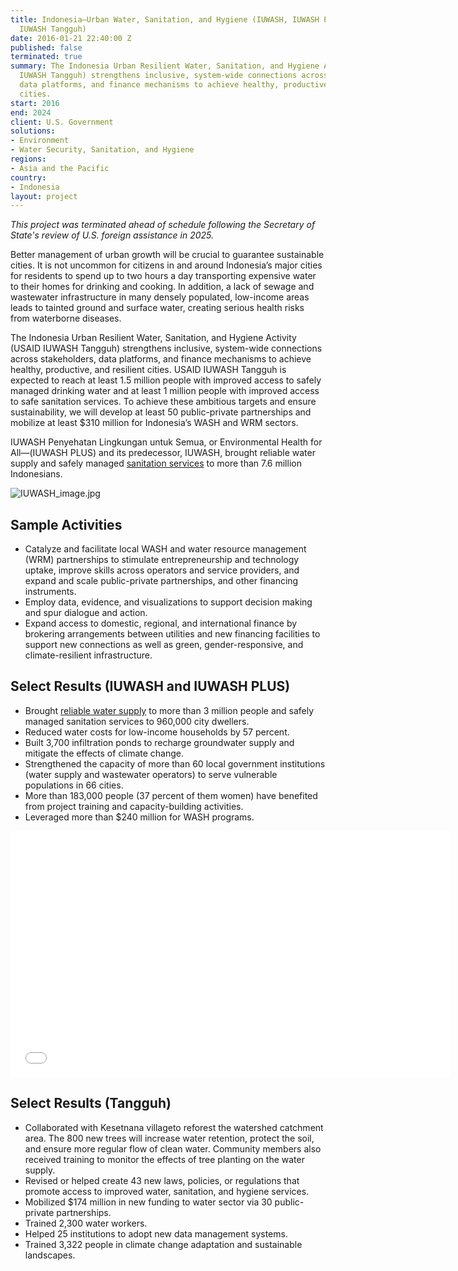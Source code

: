 ```yaml
---
title: Indonesia—Urban Water, Sanitation, and Hygiene (IUWASH, IUWASH PLUS, USAID
  IUWASH Tangguh)
date: 2016-01-21 22:40:00 Z
published: false
terminated: true
summary: The Indonesia Urban Resilient Water, Sanitation, and Hygiene Activity (USAID
  IUWASH Tangguh) strengthens inclusive, system-wide connections across stakeholders,
  data platforms, and finance mechanisms to achieve healthy, productive, and resilient
  cities.
start: 2016
end: 2024
client: U.S. Government
solutions:
- Environment
- Water Security, Sanitation, and Hygiene
regions:
- Asia and the Pacific
country:
- Indonesia
layout: project
---
```


<aside><em>This project was terminated ahead of schedule following the Secretary of State's review of U.S. foreign assistance in 2025.</em></aside>

Better management of urban growth will be crucial to guarantee sustainable cities. It is not uncommon for citizens in and around Indonesia’s major cities for residents to spend up to two hours a day transporting expensive water to their homes for drinking and cooking. In addition, a lack of sewage and wastewater infrastructure in many densely populated, low-income areas leads to tainted ground and surface water, creating serious health risks from waterborne diseases.

The Indonesia Urban Resilient Water, Sanitation, and Hygiene Activity (USAID IUWASH Tangguh) strengthens inclusive, system-wide connections across stakeholders, data platforms, and finance mechanisms to achieve healthy, productive, and resilient cities. USAID IUWASH Tangguh is expected to reach at least 1.5 million people with improved access to safely managed drinking water and at least 1 million people with improved access to safe sanitation services. To achieve these ambitious targets and ensure sustainability, we will develop at least 50 public-private partnerships and mobilize at least $310 million for Indonesia’s WASH and WRM sectors.

IUWASH Penyehatan Lingkungan untuk Semua, or Environmental Health for All—(IUWASH PLUS) and its predecessor, IUWASH, brought reliable water supply and safely managed [sanitation services](https://medium.com/usaid-global-waters/strengthening-urban-indonesias-water-and-sanitation-systems-geser-si-jahat-out-with-the-bad-fa3772d5cc6b) to more than 7.6 million Indonesians.

![IUWASH_image.jpg](/uploads/IUWASH_image.jpg)

## Sample Activities

* Catalyze and facilitate local WASH and water resource management (WRM) partnerships to stimulate entrepreneurship and technology uptake, improve skills across operators and service providers, and expand and scale public-private partnerships, and other financing instruments.
* Employ data, evidence, and visualizations to support decision making and spur dialogue and action.
* Expand access to domestic, regional, and international finance by brokering arrangements between utilities and new financing facilities to support new connections as well as green, gender-responsive, and climate-resilient infrastructure.

## Select Results (IUWASH and IUWASH PLUS)

* Brought [reliable water supply](https://medium.com/usaid-global-waters/making-sanitation-services-affordable-in-indonesia-s-cities-5a2621014c1f#.s3v3zp1xo) to more than 3 million people and safely managed sanitation services to 960,000 city dwellers.
* Reduced water costs for low-income households by 57 percent.
* Built 3,700 infiltration ponds to recharge groundwater supply and mitigate the effects of climate change.
* Strengthened the capacity of more than 60 local government institutions (water supply and wastewater operators) to serve vulnerable populations in 66 cities.
* More than 183,000 people (37 percent of them women) have benefited from project training and capacity-building activities.
* Leveraged more than $240 million for WASH programs.

<iframe allowfullscreen="" frameborder="0" height="394" mozallowfullscreen="" src="//player.vimeo.com/video/105875924" webkitallowfullscreen="" width="703"></iframe>

## Select Results (Tangguh)

* Collaborated with Kesetnana villageto reforest the watershed catchment area. The 800 new trees will increase water retention, protect the soil, and ensure more regular flow of clean water. Community members also received training to monitor the effects of tree planting on the water supply.
* Revised or helped create 43 new laws, policies, or regulations that promote access to improved water, sanitation, and hygiene services.
* Mobilized $174 million in new funding to water sector via 30 public-private partnerships.
* Trained 2,300 water workers.
* Helped 25 institutions to adopt new data management systems.
* Trained 3,322 people in climate change adaptation and sustainable landscapes.
